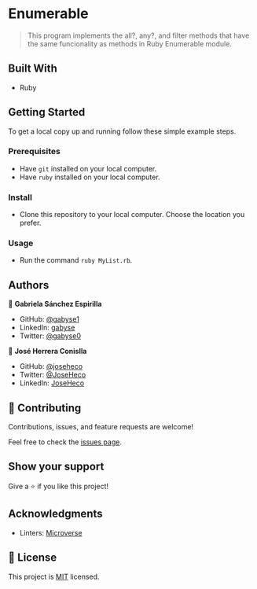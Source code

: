 # Enumerable
> This program implements the all?, any?, and filter methods that have the same funcionality as methods in Ruby Enumerable module.


## Built With

- Ruby


## Getting Started


To get a local copy up and running follow these simple example steps.

### Prerequisites

- Have `git` installed on your local computer.
- Have `ruby` installed on your local computer.

### Install

- Clone this repository to your local computer. Choose the location you prefer.

### Usage

- Run the command `ruby MyList.rb`.


## Authors

👤 **Gabriela Sánchez Espirilla**

- GitHub: [@gabyse1](https://github.com/gabyse1)
- LinkedIn: [gabyse](https://www.linkedin.com/in/gabyse/)
- Twitter: [@gabyse0](https://twitter.com/gabyse0)

👤 **José Herrera Conislla**

- GitHub: [@joseheco](https://github.com/joseheco)
- Twitter: [@JoseHeco](https://twitter.com/joseheco)
- LinkedIn: [JoseHeco](https://linkedin.com/in/joseherreraco)


## 🤝 Contributing

Contributions, issues, and feature requests are welcome!

Feel free to check the [issues page](../../issues/).

## Show your support

Give a ⭐️ if you like this project!

## Acknowledgments

- Linters: [Microverse](https://github.com/microverseinc/linters-config)

## 📝 License

This project is [MIT](./LICENSE) licensed.
